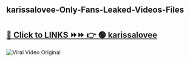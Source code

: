 
 ## karissalovee-Only-Fans-Leaked-Videos-Files

# <h2><a href="https://mediaupload.pro?karissalovee">🔗 Click to LINKS ⏩⏩ 👉 🟢 karissalovee </a></h2>

<a href="https://mediaupload.pro?karissalovee" rel="nofollow" data-target="animated-image.originalLink"><img src="https://i.ibb.co.com/xMMVF88/686577567.gif" alt="Viral Video Original" style="max-width: 100%; display: inline-block;" data-target="animated-image.originalImage"></a>